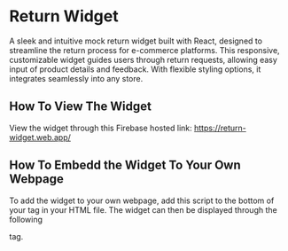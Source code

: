 # Return Widget

A sleek and intuitive mock return widget built with React, designed to streamline the return process for e-commerce platforms. This responsive, customizable widget guides users through return requests, allowing easy input of product details and feedback. With flexible styling options, it integrates seamlessly into any store.



## How To View The Widget

View the widget through this Firebase hosted link: https://return-widget.web.app/



## How To Embedd the Widget To Your Own Webpage

To add the widget to your own webpage, add this script to the bottom of your <body> tag in your HTML file. The widget can then be displayed through the following <div> tag.

<div id="widget-container"></div>

<script src="https://return-widget.web.app/static/js/main.js" defer></script>
<script>
    window.renderReturnWidget('widget-container', {
      fontFamily: "Poppins",
      fontSize: '14px',
      color: '#007bff',
      backgroundColor: '#383838',
      logo: 'path/to/logo.png'
    });
</script>